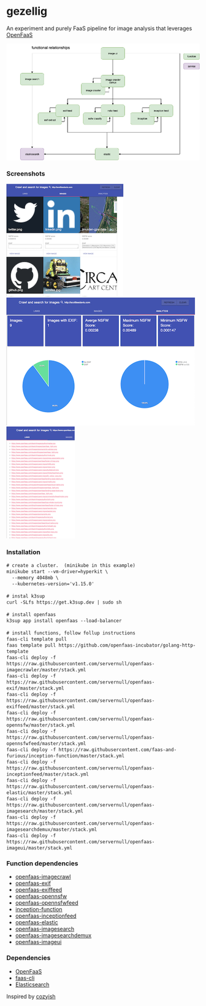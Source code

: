 # gezellig
An experiment and purely FaaS pipeline for image analysis that leverages [OpenFaaS](https://openfaas.com)

![](gezellig.png)

### Screenshots

![](images.png)
![](analytics.png)
![](links.png)

### Installation
```
# create a cluster.  (minikube in this example)
minikube start --vm-driver=hyperkit \
  --memory 4048mb \
  --kubernetes-version='v1.15.0'

# instal k3sup
curl -SLfs https://get.k3sup.dev | sudo sh

# install openfaas
k3sup app install openfaas --load-balancer

# install functions, follow follup instructions
faas-cli template pull
faas template pull https://github.com/openfaas-incubator/golang-http-template
faas-cli deploy -f https://raw.githubusercontent.com/servernull/openfaas-imagecrawler/master/stack.yml
faas-cli deploy -f https://raw.githubusercontent.com/servernull/openfaas-exif/master/stack.yml
faas-cli deploy -f https://raw.githubusercontent.com/servernull/openfaas-exiffeed/master/stack.yml
faas-cli deploy -f https://raw.githubusercontent.com/servernull/openfaas-opennsfw/master/stack.yml
faas-cli deploy -f https://raw.githubusercontent.com/servernull/openfaas-opennsfwfeed/master/stack.yml
faas-cli deploy -f https://raw.githubusercontent.com/faas-and-furious/inception-function/master/stack.yml
faas-cli deploy -f https://raw.githubusercontent.com/servernull/openfaas-inceptionfeed/master/stack.yml
faas-cli deploy -f https://raw.githubusercontent.com/servernull/openfaas-elastic/master/stack.yml
faas-cli deploy -f https://raw.githubusercontent.com/servernull/openfaas-imagesearch/master/stack.yml
faas-cli deploy -f https://raw.githubusercontent.com/servernull/openfaas-imagesearchdemux/master/stack.yml
faas-cli deploy -f https://raw.githubusercontent.com/servernull/openfaas-imageui/master/stack.yml
```

### Function dependencies
* [openfaas-imagecrawl](https://github.com/servernull/openfaas-imagecrawler)
* [openfaas-exif](https://github.com/servernull/openfaas-exif)
* [openfaas-exiffeed](https://github.com/servernull/openfaas-exiffeed)
* [openfaas-opennsfw](https://github.com/servernull/openfaas-opennsfw)
* [openfaas-opennsfwfeed](https://github.com/servernull/openfaas-opennsfwfeed)
* [inception-function](https://github.com/faas-and-furious/inception-function)
* [openfaas-inceptionfeed](https://github.com/servernull/openfaas-inceptionfeed)
* [openfaas-elastic](https://github.com/servernull/openfaas-elastic)
* [openfaas-imagesearch](https://github.com/servernull/openfaas-imagesearch)
* [openfaas-imagesearchdemux](https://github.com/servernull/openfaas-imagesearchdemux)
* [openfaas-imageui](https://github.com/servernull/openfaas-imageui)

### Dependencies
* [OpenFaaS](http://openfaas.com)
* [faas-cli](https://github.com/openfaas/faas-cli)
* [Elasticsearch](https://www.elastic.co/)

Inspired by [cozyish](https://github.com/scottleedavis/cozyish)
